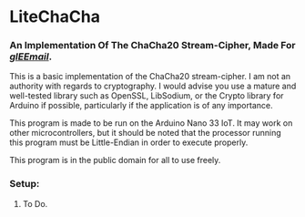 # LiteChaCha

### An Implementation Of The ChaCha20 Stream-Cipher, Made For [***glEEmail***](https://github.com/Matt-and-Gib/gleemail).

This is a basic implementation of the ChaCha20 stream-cipher. I am not an authority with regards to cryptography. I would advise you use a mature and well-tested library such as OpenSSL, LibSodium, or the Crypto library for Arduino if possible, particularly if the application is of any importance.

This program is made to be run on the Arduino Nano 33 IoT. It may work on other microcontrollers, but it should be noted that the processor running this program must be Little-Endian in order to execute properly.

This program is in the public domain for all to use freely.

### Setup:

1. To Do.
